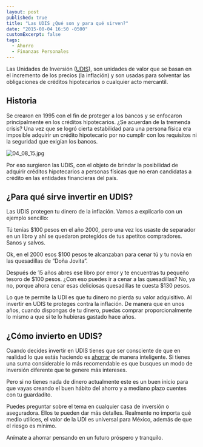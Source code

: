 ```yaml
---
layout: post
published: true
title: "Las UDIS ¿Qué son y para qué sirven?"
date: "2015-08-04 16:50 -0500"
customExcerpt: false
tags: 
  - Ahorro
  - Finanzas Personales
---
```




Las Unidades de Inversión ([UDIS](http://www.sat.gob.mx/informacion_fiscal/tablas_indicadores/Paginas/udis_principal.aspx)), son unidades de valor que se basan en el incremento de los precios (la inflación) y son usadas para solventar las obligaciones de créditos hipotecarios o cualquier acto mercantil. 

## Historia

Se crearon en 1995 con el fin de proteger a los bancos y se enfocaron principalmente en los créditos hipotecarios. ¿Se acuerdan de la tremenda crisis? Una vez que se logró cierta estabilidad para una persona física era imposible adquirir un crédito hipotecario por no cumplir con los requisitos ni la seguridad que exigían los bancos.

![04_08_15.jpg]({{site.baseurl}}/img/04_08_15.jpg)

Por eso surgieron las UDIS, con el objeto de brindar la posibilidad de adquirir créditos hipotecarios a personas físicas que no eran candidatas a crédito en las entidades financieras del país.

## ¿Para qué sirve invertir en UDIS?

Las UDIS protegen tu dinero de la inflación. Vamos a explicarlo con un ejemplo sencillo:

Tú tenías $100 pesos en el año 2000, pero una vez los usaste de separador en un libro y ahí se quedaron protegidos de tus apetitos compradores. Sanos y salvos.

Ok, en el 2000 esos $100 pesos te alcanzaban para cenar tú y tu novia en las quesadillas de “Doña Jovita”. 

Después de 15 años abres ese libro por error y te encuentras tu pequeño tesoro de $100 pesos. ¿Con eso puedes ir a cenar a las quesadillas? No, ya no, porque ahora cenar esas deliciosas quesadillas te cuesta $130 pesos.

Lo que te permite la UDI es que tu dinero no pierda su valor adquisitivo. Al invertir en UDIS te proteges contra la inflación. De manera que en unos años, cuando dispongas de tu dinero, puedas comprar proporcionalmente lo mismo a que si te lo hubieras gastado hace años.

## ¿Cómo invierto en UDIS?

Cuando decides invertir en UDIS tienes que ser consciente de que en realidad lo que estás haciendo es [ahorrar](https://www.youtube.com/watch?v=MXL6k7fyzws) de manera inteligente. Si tienes una suma considerable lo más recomendable es que busques un modo de inversión diferente que te genere más intereses. 

Pero si no tienes nada de dinero actualmente este es un buen inicio para que vayas creando el buen hábito del ahorro y a mediano plazo cuentes con tu guardadito.

Puedes preguntar sobre el tema en cualquier casa de inversión o aseguradora. Ellos te pueden dar más detalles. Realmente no importa qué medio utilices, el valor de la UDI es universal para México, además de que el riesgo es mínimo.

Anímate a ahorrar pensando en un futuro próspero y tranquilo.
